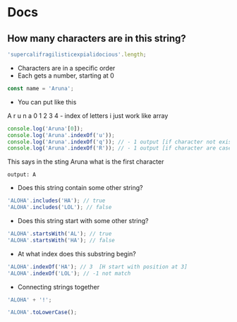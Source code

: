 # Docs

## How many characters are in this string?

```js
'supercalifragilisticexpialidocious'.length;
```

- Characters are in a specific order
- Each gets a number, starting at 0

```js
const name = 'Aruna';
```

- You can put like this

A r u n a
0 1 2 3 4 - index of letters i just work like array

```js
console.log('Aruna'[0]);
console.log('Aruna'.indexOf('u'));
console.log('Aruna'.indexOf('q')); // - 1 output [if character not exist it give -ve one]
console.log('Aruna'.indexOf('R')); // - 1 output [if character are case sensitive]
```

This says in the sting Aruna what is the first character

`output: A`

- Does this string contain some other string?

```js
'ALOHA'.includes('HA'); // true
'ALOHA'.includes('LOL'); // false
```

- Does this string start with some other string?

```js
'ALOHA'.startsWith('AL'); // true
'ALOHA'.startsWith('HA'); // false
```

- At what index does this substring begin?

```js
'ALOHA'.indexOf('HA'); // 3  [H start with position at 3]
'ALOHA'.indexOf('LOL'); // -1 not match
```

- Connecting strings together

```js
'ALOHA' + '!';
```

```js
'ALOHA'.toLowerCase();
```
